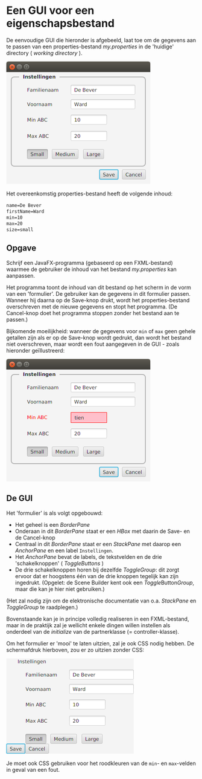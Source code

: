 Een GUI voor een eigenschapsbestand
===================================

De eenvoudige GUI die hieronder is afgebeeld, laat toe om de gegevens
aan te passen van een properties-bestand *my.properties* in de
'huidige' directory ( *working directory* ).

![Schermafdruk](prefs-1.png)

Het overeenkomstig properties-bestand heeft de volgende inhoud:

    name=De Bever
    firstName=Ward
	min=10
	max=20
	size=small

Opgave
------
Schrijf een JavaFX-programma (gebaseerd op een FXML-bestand)
waarmee de gebruiker de inhoud van het bestand *my.properties* kan
aanpassen. 

Het programma toont de inhoud van dit bestand op het scherm in de vorm
van een 'formulier'. De gebruiker kan de gegevens in dit formulier
passen. Wanneer hij daarna op de Save-knop drukt, wordt het
properties-bestand overschreven met de nieuwe gegevens en stopt het
programma. (De Cancel-knop doet het programma stoppen zonder het
bestand aan te passen.)

Bijkomende moeilijkheid: wanneer de gegevens voor `min` of `max` geen
gehele getallen zijn als er op de Save-knop wordt gedrukt, dan wordt
het bestand niet overschreven, maar wordt een fout aangegeven in de
GUI - zoals hieronder geïllustreerd:

![Schermafdruk met invoerfout](prefs-2.png)

De GUI
------
Het 'formulier' is als volgt opgebouwd:

* Het geheel is een *BorderPane*
* Onderaan in dit *BorderPane* staat er een *HBox* met daarin de Save-
en de Cancel-knop
* Centraal in dit *BorderPane* staat er een *StackPane* met daarop een
  *AnchorPane* en een label `Instellingen`.
* Het 
*AnchorPane* bevat de 
labels, de tekstvelden en de drie 'schakelknoppen' ( _ToggleButtons_ )
* De drie schakelknoppen horen bij dezelfde *ToggleGroup*: dit zorgt ervoor
  dat er hoogstens één van de drie knoppen tegelijk kan zijn
  ingedrukt. (Opgelet: de Scene Builder kent ook een *Toggle*Button*Group*, maar
   die kan je hier niet gebruiken.)
  
(Het zal nodig zijn om de elektronische documentatie van o.a. *StackPane* en *ToggleGroup* te raadplegen.)
 
Bovenstaande kan je in principe volledig realiseren in een
FXML-bestand, maar in de praktijk zal je wellicht enkele dingen willen
instellen als onderdeel van de *initialize* van de partnerklasse (=
controller-klasse).

Om het formulier er 'mooi' te laten uitzien, zal je ook CSS nodig
hebben. De schermafdruk hierboven, zou er zo uitzien zonder CSS:

![Schermafdruk zonder CSS](prefs-3.png)

Je moet ook CSS gebruiken voor het roodkleuren van de `min`- en `max`-velden in geval van een fout.
